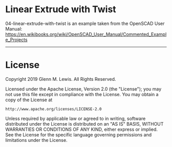 # Linear Extrude with Twist

04-linear-extrude-with-twist is an example taken from the OpenSCAD User Manual:
https://en.wikibooks.org/wiki/OpenSCAD_User_Manual/Commented_Example_Projects

---

# License

Copyright 2019 Glenn M. Lewis. All Rights Reserved.

Licensed under the Apache License, Version 2.0 (the "License");
you may not use this file except in compliance with the License.
You may obtain a copy of the License at

    http://www.apache.org/licenses/LICENSE-2.0

Unless required by applicable law or agreed to in writing, software
distributed under the License is distributed on an "AS IS" BASIS,
WITHOUT WARRANTIES OR CONDITIONS OF ANY KIND, either express or implied.
See the License for the specific language governing permissions and
limitations under the License.
